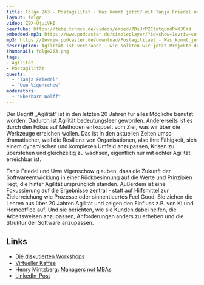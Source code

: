 ```yaml
---
title: Folge 263 - Postagilität - Was kommt jetzt? mit Tanja Friedel und Uwe Vigenschow
layout: folge
video: Z9X-UjuiVkI
peertube: https://tube.tchncs.de/videos/embed/7DsUrPZCtotqumdPxK3Cmd
embedded-mp3: https://www.podcaster.de/simpleplayer/?id=show~1evriw~software-architektur-im-stream~pod-ef892ec90c9e7872474b5fdab5f&v=1747404682
mp3: https://1evriw.podcaster.de/download/Postagilitaet_-_Was_kommt_jetzt_mit_Tanja_Friedel_und_Uwe_Vigenschow.mp3
description: Agilität ist verbrannt - wie sollten wir jetzt Projekte durchführen?
thumbnail: folge263.png
tags:
- Agilität
- Postagilität
guests:
  - "Tanja Friedel"
  - "Uwe Vigenschow"
moderators:
  - "Eberhard Wolff"
---
```


Der Begriff „Agilität“ ist in den letzten 20 Jahren für alles Mögliche
benutzt worden. Dadurch ist Agilität bedeutungsleer
geworden. Andererseits ist es durch den Fokus auf Methoden entkoppelt
vom Ziel, was wir über die Werkzeuge erreichen wollen. Das ist in den
aktuellen Zeiten umso dramatischer, weil die Resilienz von
Organisationen, also ihre Fähigkeit, sich einem dynamischen und
komplexen Umfeld anzupassen, Krisen zu überstehen und gleichzeitig zu
wachsen, eigentlich nur mit echter Agilität erreichbar ist.

Tanja Friedel und Uwe Vigenschow glauben, dass die Zukunft der
Softwareentwicklung in einer Rückbesinnung auf die Werte und
Prinzipien liegt, die hinter Agilität ursprünglich standen. Außerdem
ist eine Fokussierung auf die Ergebnisse zentral - statt auf
Hilfsmittel zur Zielerreichung wie Prozesse oder sinnentleertes Feel
Good. Sie ziehen die Lehren aus über 20 Jahren Agilität und zeigen den
Einfluss z.B. von KI und Homeoffice auf. Und sie berichten, wie sie
Kunden dabei helfen, die Arbeitsweisen anzupassen, Anforderungen
anders zu erheben und die Struktur der Software anzupassen.

## Links

- [Die diskutierten Workshops](https://swaglab.rocks/1-tages-impuls-workshops/)
- [Virtueller Kaffee](https://swaglab.rocks/virtueller-kaffee/)
- [Henry Mintzberg: Managers not MBAs](https://mintzberg.org/books/managers-not-mbas)
- [LinkedIn-Post](https://www.linkedin.com/events/postagilit-t-waskommtjetzt7327705557526618113/theater/)
